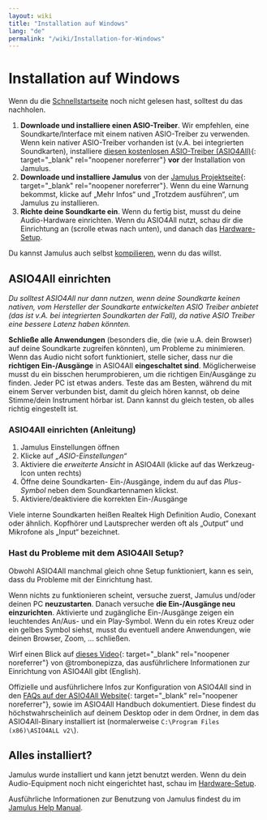 ```yaml
---
layout: wiki
title: "Installation auf Windows"
lang: "de"
permalink: "/wiki/Installation-for-Windows"
---
```


# Installation auf Windows
Wenn du die [Schnellstartseite](Getting-Started) noch nicht gelesen hast, solltest du das nachholen.

1. **Downloade und installiere einen ASIO-Treiber**. Wir empfehlen, eine Soundkarte/Interface mit einem nativen ASIO-Treiber zu verwenden. Wenn kein nativer ASIO-Treiber vorhanden ist (v.A. bei integrierten Soundkarten), installiere [diesen kostenlosen ASIO-Treiber (ASIO4All)](http://www.asio4all.org){: target="_blank" rel="noopener noreferrer"} **vor** der Installation von Jamulus.
1. **Downloade und installiere Jamulus** von der [Jamulus Projektseite](https://sourceforge.net/projects/llcon/files/){: target="_blank" rel="noopener noreferrer"}. Wenn du eine Warnung bekommst, klicke auf „Mehr Infos“ und „Trotzdem ausführen“, um Jamulus zu installieren.
1. **Richte deine Soundkarte ein**. Wenn du fertig bist, musst du deine Audio-Hardware einrichten. Wenn du ASIO4All nutzt, schau dir die Einrichtung an (scrolle etwas nach unten), und danach das [Hardware-Setup](Hardware-Setup).

Du kannst Jamulus auch selbst [kompilieren](Compiling), wenn du das willst.

## ASIO4All einrichten
*Du solltest ASIO4All nur dann nutzen, wenn deine Soundkarte keinen nativen, vom Hersteller der Soundkarte entwickelten ASIO Treiber anbietet (das ist v.A. bei integrierten Soundkarten der Fall), da native ASIO Treiber eine bessere Latenz haben könnten.*

**Schließe alle Anwendungen** (besonders die, die (wie u.A. dein Browser) auf deine Soundkarte zugreifen könnten), um Probleme zu minimieren. Wenn das Audio nicht sofort funktioniert, stelle sicher, dass nur die **richtigen Ein-/Ausgänge** in ASIO4All **eingeschaltet sind**.
Möglicherweise musst du ein bisschen herumprobieren, um die richtigen Ein/Ausgänge zu finden. Jeder PC ist etwas anders. Teste das am Besten, während du mit einem Server verbunden bist, damit du gleich hören kannst, ob deine Stimme/dein Instrument hörbar ist. Dann kannst du gleich testen, ob alles richtig eingestellt ist.

### ASIO4All einrichten (Anleitung)

1. Jamulus Einstellungen öffnen
1. Klicke auf _„ASIO-Einstellungen“_
1. Aktiviere die _erweiterte Ansicht_ in ASIO4All (klicke auf das Werkzeug-Icon unten rechts)
1. Öffne deine Soundkarten- Ein-/Ausgänge, indem du auf das _Plus-Symbol_ neben dem Soundkartennamen klickst.
1. Aktiviere/deaktiviere die korrekten Ein-/Ausgänge

Viele interne Soundkarten heißen Realtek High Definition Audio, Conexant oder ähnlich.
Kopfhörer und Lautsprecher werden oft als „Output“ und Mikrofone als „Input“ bezeichnet.

### Hast du Probleme mit dem ASIO4All Setup?

Obwohl ASIO4All manchmal gleich ohne Setup funktioniert, kann es sein, dass du Probleme mit der Einrichtung hast.

Wenn nichts zu funktionieren scheint, versuche zuerst, Jamulus und/oder deinen PC **neuzustarten**.
Danach versuche **die Ein-/Ausgänge neu einzurichten**. Aktivierte und zugängliche Ein-/Ausgänge zeigen ein leuchtendes An/Aus- und ein Play-Symbol. Wenn du ein rotes Kreuz oder ein gelbes Symbol siehst, musst du eventuell andere Anwendungen, wie deinen Browser, Zoom, ... schließen.

Wirf einen Blick auf [dieses Video](https://youtu.be/_GzOsitVgLI){: target="_blank" rel="noopener noreferrer"} von @trombonepizza, das ausführlichere Informationen zur Einrichtung von ASIO4All gibt (English).

Offizielle und ausführlichere Infos zur Konfiguration von ASIO4All sind in den [FAQs auf der ASIO4All Website](http://www.asio4all.org/faq.html){: target="_blank" rel="noopener noreferrer"}, sowie im ASIO4All Handbuch dokumentiert. Diese findest du höchstwahrscheinlich auf deinem Desktop oder in dem Ordner, in dem das ASIO4All-Binary installiert ist (normalerweise `C:\Program Files (x86)\ASIO4ALL v2\`).

## Alles installiert?
Jamulus wurde installiert und kann jetzt benutzt werden. Wenn du dein Audio-Equipment noch nicht eingerichtet hast, schau im [Hardware-Setup](Hardware-Setup).

Ausführliche Informationen zur Benutzung von Jamulus findest du im [Jamulus Help Manual](https://github.com/corrados/jamulus/blob/master/src/res/homepage/manual.md).
